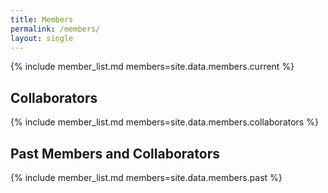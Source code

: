 ```yaml
---
title: Members
permalink: /members/
layout: single
---
```


{% include member_list.md members=site.data.members.current %}
<h2 style="clear:both;"> Collaborators </h2>
{% include member_list.md members=site.data.members.collaborators %}
<h2 style="clear:both;"> Past Members and Collaborators </h2>
{% include member_list.md members=site.data.members.past %}
